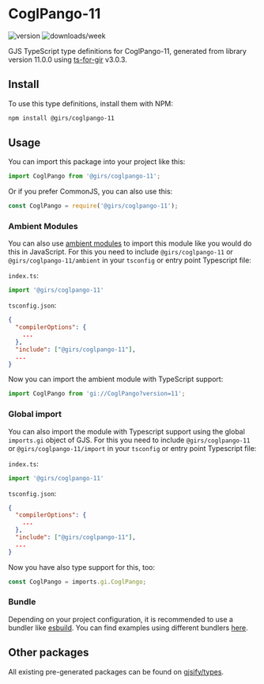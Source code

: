
# CoglPango-11

![version](https://img.shields.io/npm/v/@girs/coglpango-11)
![downloads/week](https://img.shields.io/npm/dw/@girs/coglpango-11)


GJS TypeScript type definitions for CoglPango-11, generated from library version 11.0.0 using [ts-for-gir](https://github.com/gjsify/ts-for-gir) v3.0.3.


## Install

To use this type definitions, install them with NPM:
```bash
npm install @girs/coglpango-11
```

## Usage

You can import this package into your project like this:
```ts
import CoglPango from '@girs/coglpango-11';
```

Or if you prefer CommonJS, you can also use this:
```ts
const CoglPango = require('@girs/coglpango-11');
```

### Ambient Modules

You can also use [ambient modules](https://github.com/gjsify/ts-for-gir/tree/main/packages/cli#ambient-modules) to import this module like you would do this in JavaScript.
For this you need to include `@girs/coglpango-11` or `@girs/coglpango-11/ambient` in your `tsconfig` or entry point Typescript file:

`index.ts`:
```ts
import '@girs/coglpango-11'
```

`tsconfig.json`:
```json
{
  "compilerOptions": {
    ...
  },
  "include": ["@girs/coglpango-11"],
  ...
}
```

Now you can import the ambient module with TypeScript support: 

```ts
import CoglPango from 'gi://CoglPango?version=11';
```

### Global import

You can also import the module with Typescript support using the global `imports.gi` object of GJS.
For this you need to include `@girs/coglpango-11` or `@girs/coglpango-11/import` in your `tsconfig` or entry point Typescript file:

`index.ts`:
```ts
import '@girs/coglpango-11'
```

`tsconfig.json`:
```json
{
  "compilerOptions": {
    ...
  },
  "include": ["@girs/coglpango-11"],
  ...
}
```

Now you have also type support for this, too:

```ts
const CoglPango = imports.gi.CoglPango;
```

### Bundle

Depending on your project configuration, it is recommended to use a bundler like [esbuild](https://esbuild.github.io/). You can find examples using different bundlers [here](https://github.com/gjsify/ts-for-gir/tree/main/examples).

## Other packages

All existing pre-generated packages can be found on [gjsify/types](https://github.com/gjsify/types).

